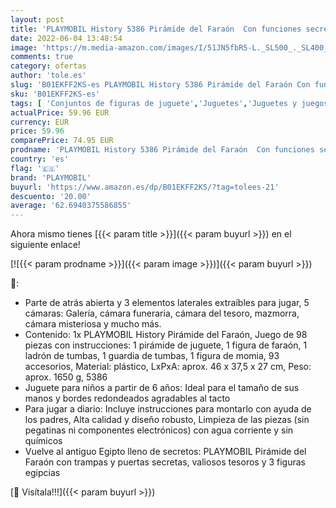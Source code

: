 ```yaml
---
layout: post
title: 'PLAYMOBIL History 5386 Pirámide del Faraón  Con funciones secretas  Juguetes para niños a partir de 6 años'
date: 2022-06-04 13:48:54
image: 'https://m.media-amazon.com/images/I/51JN5fbR5-L._SL500_._SL400_.jpg'
comments: true
category: ofertas
author: 'tole.es'
slug: 'B01EKFF2KS-es PLAYMOBIL History 5386 Pirámide del Faraón Con funciones...'
sku: 'B01EKFF2KS-es'
tags: [ 'Conjuntos de figuras de juguete','Juguetes','Juguetes y juegos','Muñecos y figuras','playmobil','🇪🇸', ]
actualPrice: 59.96 EUR
currency: EUR
price: 59.96
comparePrice: 74.95 EUR
prodname: 'PLAYMOBIL History 5386 Pirámide del Faraón  Con funciones secretas  Juguetes para niños a partir de 6 años'
country: 'es'
flag: '🇪🇸'
brand: 'PLAYMOBIL'
buyurl: 'https://www.amazon.es/dp/B01EKFF2KS/?tag=tolees-21'
descuento: '20.00'
average: '62.6940375586855'
---
```


Ahora mismo tienes [{{< param title >}}]({{< param buyurl >}}) en el siguiente enlace!

[![{{< param prodname >}}]({{< param image >}})]({{< param buyurl >}})

🔎:

- Parte de atrás abierta y 3 elementos laterales extraíbles para jugar, 5 cámaras: Galería, cámara funeraria, cámara del tesoro, mazmorra, cámara misteriosa y mucho más.
- Contenido: 1x PLAYMOBIL History Pirámide del Faraón, Juego de 98 piezas con instrucciones: 1 pirámide de juguete, 1 figura de faraón, 1 ladrón de tumbas, 1 guardia de tumbas, 1 figura de momia, 93 accesorios, Material: plástico, LxPxA: aprox. 46 x 37,5 x 27 cm, Peso: aprox. 1650 g, 5386
- Juguete para niños a partir de 6 años: Ideal para el tamaño de sus manos y bordes redondeados agradables al tacto
- Para jugar a diario: Incluye instrucciones para montarlo con ayuda de los padres, Alta calidad y diseño robusto, Limpieza de las piezas (sin pegatinas ni componentes electrónicos) con agua corriente y sin químicos
- Vuelve al antiguo Egipto lleno de secretos: PLAYMOBIL Pirámide del Faraón con trampas y puertas secretas, valiosos tesoros y 3 figuras egipcias

[🛒 Visítala!!!]({{< param buyurl >}})
